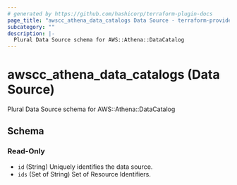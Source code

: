 ```yaml
---
# generated by https://github.com/hashicorp/terraform-plugin-docs
page_title: "awscc_athena_data_catalogs Data Source - terraform-provider-awscc"
subcategory: ""
description: |-
  Plural Data Source schema for AWS::Athena::DataCatalog
---
```


# awscc_athena_data_catalogs (Data Source)

Plural Data Source schema for AWS::Athena::DataCatalog



<!-- schema generated by tfplugindocs -->
## Schema

### Read-Only

- `id` (String) Uniquely identifies the data source.
- `ids` (Set of String) Set of Resource Identifiers.


